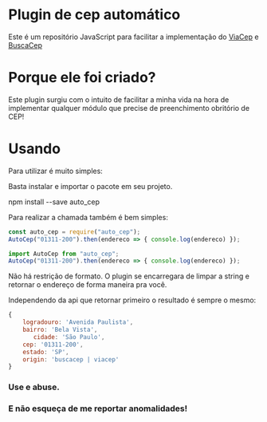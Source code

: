 # Plugin de cep automático 
Este é um repositório JavaScript para facilitar a implementação do [ViaCep](https://viacep.com.br) e [BuscaCep](http://apps.widenet.com.br/busca-cep/api/cep/)

# Porque ele foi criado?

Este plugin surgiu com o intuito de facilitar a minha vida na hora de implementar qualquer módulo que precise de preenchimento obritório de CEP! 

# Usando

Para utilizar é muito simples:

Basta instalar e importar o pacote em seu projeto.

npm install --save auto_cep


Para realizar a chamada também é bem simples: 

```javascript
const auto_cep = require("auto_cep");
AutoCep("01311-200").then(endereco => { console.log(endereco) });
```

```javascript
import AutoCep from "auto_cep";
AutoCep("01311-200").then(endereco => { console.log(endereco) });
```

Não há restrição de formato. O plugin se encarregara de limpar a string e retornar o endereço de forma maneira pra você.

Independendo da api que retornar primeiro o resultado é sempre o mesmo:
```javascript
{
    logradouro: 'Avenida Paulista',
    bairro: 'Bela Vista',
       cidade: 'São Paulo',
    cep: '01311-200',
    estado: 'SP',
    origin: 'buscacep | viacep'
}
```

### Use e abuse. 

### E não esqueça de me reportar anomalidades!

